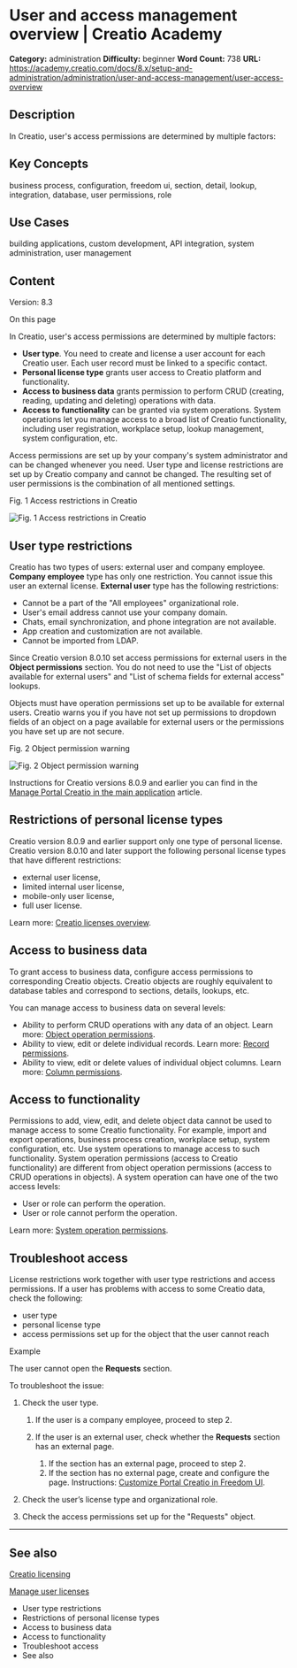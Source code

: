 # User and access management overview | Creatio Academy

**Category:** administration **Difficulty:** beginner **Word Count:** 738
**URL:**
https://academy.creatio.com/docs/8.x/setup-and-administration/administration/user-and-access-management/user-access-overview

## Description

In Creatio, user's access permissions are determined by multiple factors:

## Key Concepts

business process, configuration, freedom ui, section, detail, lookup,
integration, database, user permissions, role

## Use Cases

building applications, custom development, API integration, system
administration, user management

## Content

Version: 8.3

On this page

In Creatio, user's access permissions are determined by multiple factors:

- **User type**. You need to create and license a user account for each Creatio
  user. Each user record must be linked to a specific contact.
- **Personal license type** grants user access to Creatio platform and
  functionality.
- **Access to business data** grants permission to perform CRUD (creating,
  reading, updating and deleting) operations with data.
- **Access to functionality** can be granted via system operations. System
  operations let you manage access to a broad list of Creatio functionality,
  including user registration, workplace setup, lookup management, system
  configuration, etc.

Access permissions are set up by your company's system administrator and can be
changed whenever you need. User type and license restrictions are set up by
Creatio company and cannot be changed. The resulting set of user permissions is
the combination of all mentioned settings.

Fig. 1 Access restrictions in Creatio

![Fig. 1 Access restrictions in Creatio](https://academy.creatio.com/docs/sites/en/files/images/Setup_and_Administration/users_and_access_overview/scr_access_rights_mechanisms.png)

## User type restrictions​

Creatio has two types of users: external user and company employee. **Company
employee** type has only one restriction. You cannot issue this user an external
license. **External user** type has the following restrictions:

- Cannot be a part of the "All employees" organizational role.
- User's email address cannot use your company domain.
- Chats, email synchronization, and phone integration are not available.
- App creation and customization are not available.
- Cannot be imported from LDAP.

Since Creatio version 8.0.10 set access permissions for external users in the
**Object permissions** section. You do not need to use the "List of objects
available for external users" and "List of schema fields for external access"
lookups.

Objects must have operation permissions set up to be available for external
users. Creatio warns you if you have not set up permissions to dropdown fields
of an object on a page available for external users or the permissions you have
set up are not secure.

Fig. 2 Object permission warning

![Fig. 2 Object permission warning](https://academy.creatio.com/docs/sites/en/files/images/Release_notes/release_notes_8_0_10/scr_permission_warning.png)

Instructions for Creatio versions 8.0.9 and earlier you can find in the
[Manage Portal Creatio in the main application](https://academy.creatio.com/documents?id=2456#title-2837-7)
article.

## Restrictions of personal license types​

Creatio version 8.0.9 and earlier support only one type of personal license.
Creatio version 8.0.10 and later support the following personal license types
that have different restrictions:

- external user license,
- limited internal user license,
- mobile-only user license,
- full user license.

Learn more:
[Creatio licenses overview](https://academy.creatio.com/documents?id=1264).

## Access to business data​

To grant access to business data, configure access permissions to corresponding
Creatio objects. Creatio objects are roughly equivalent to database tables and
correspond to sections, details, lookups, etc.

You can manage access to business data on several levels:

- Ability to perform CRUD operations with any data of an object. Learn more:
  [Object operation permissions](https://academy.creatio.com/documents?id=262).
- Ability to view, edit or delete individual records. Learn more:
  [Record permissions](https://academy.creatio.com/documents?id=1966).
- Ability to view, edit or delete values of individual object columns. Learn
  more: [Column permissions](https://academy.creatio.com/documents?id=264).

## Access to functionality​

Permissions to add, view, edit, and delete object data cannot be used to manage
access to some Creatio functionality. For example, import and export operations,
business process creation, workplace setup, system configuration, etc. Use
system operations to manage access to such functionality. System operation
permissions (access to Creatio functionality) are different from object
operation permissions (access to CRUD operations in objects). A system operation
can have one of the two access levels:

- User or role can perform the operation.
- User or role cannot perform the operation.

Learn more:
[System operation permissions](https://academy.creatio.com/documents?id=258).

## Troubleshoot access​

License restrictions work together with user type restrictions and access
permissions. If a user has problems with access to some Creatio data, check the
following:

- user type
- personal license type
- access permissions set up for the object that the user cannot reach

Example

The user cannot open the **Requests** section.

To troubleshoot the issue:

1. Check the user type.
   1. If the user is a company employee, proceed to step 2.

   2. If the user is an external user, check whether the **Requests** section
      has an external page.
      1. If the section has an external page, proceed to step 2.
      2. If the section has no external page, create and configure the page.
         Instructions:
         [Customize Portal Creatio in Freedom UI](https://academy.creatio.com/documents?id=2460).

2. Check the user’s license type and organizational role.

3. Check the access permissions set up for the "Requests" object.

---

## See also​

[Creatio licensing](https://academy.creatio.com/documents?id=1264)

[Manage user licenses](https://academy.creatio.com/documents?id=1472)

- User type restrictions
- Restrictions of personal license types
- Access to business data
- Access to functionality
- Troubleshoot access
- See also
